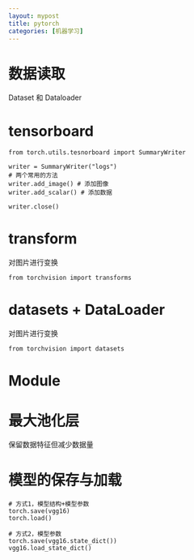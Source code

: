 ```yaml
---
layout: mypost
title: pytorch
categories: [机器学习]
---
```


# 数据读取

Dataset 和 Dataloader


# tensorboard

```
from torch.utils.tesnorboard import SummaryWriter

writer = SummaryWriter("logs")
# 两个常用的方法
writer.add_image() # 添加图像
writer.add_scalar() # 添加数据

writer.close()
```

# transform

对图片进行变换

```
from torchvision import transforms

```


# datasets + DataLoader

对图片进行变换

```
from torchvision import datasets

```

# Module


# 最大池化层

保留数据特征但减少数据量



# 模型的保存与加载

```
# 方式1，模型结构+模型参数
torch.save(vgg16)
torch.load()

# 方式2，模型参数
torch.save(vgg16.state_dict())
vgg16.load_state_dict()


